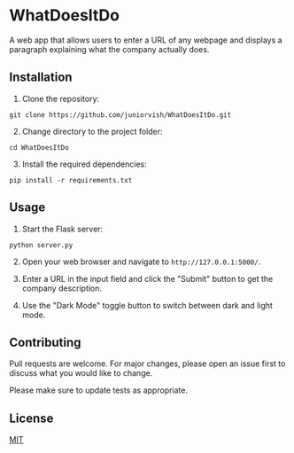# WhatDoesItDo

A web app that allows users to enter a URL of any webpage and displays a paragraph explaining what the company actually does.

## Installation

1. Clone the repository:

```
git clone https://github.com/juniorvish/WhatDoesItDo.git
```

2. Change directory to the project folder:

```
cd WhatDoesItDo
```

3. Install the required dependencies:

```
pip install -r requirements.txt
```

## Usage

1. Start the Flask server:

```
python server.py
```

2. Open your web browser and navigate to `http://127.0.0.1:5000/`.

3. Enter a URL in the input field and click the "Submit" button to get the company description.

4. Use the "Dark Mode" toggle button to switch between dark and light mode.

## Contributing

Pull requests are welcome. For major changes, please open an issue first to discuss what you would like to change.

Please make sure to update tests as appropriate.

## License

[MIT](https://choosealicense.com/licenses/mit/)